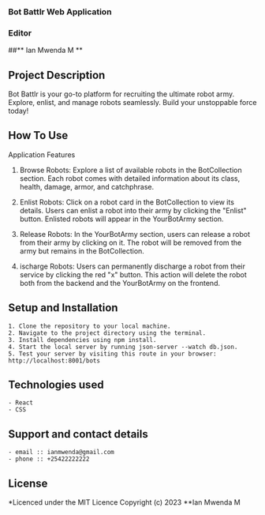 ### Bot Battlr Web Application

### Editor
##** Ian Mwenda M **

## Project Description
Bot Battlr is your go-to platform for recruiting the ultimate robot army. Explore, enlist, and manage robots seamlessly. Build your unstoppable force today!

 ## How To Use
Application Features

   1. Browse Robots:
Explore a list of available robots in the BotCollection section. Each robot comes with detailed information about its class, health, damage, armor, and catchphrase.

   2. Enlist Robots:
Click on a robot card in the BotCollection to view its details. Users can enlist a robot into their army by clicking the "Enlist" button. Enlisted robots will appear in the YourBotArmy section.

   3. Release Robots:
In the YourBotArmy section, users can release a robot from their army by clicking on it. The robot will be removed from the army but remains in the BotCollection.
 
   4. ischarge Robots:
Users can permanently discharge a robot from their service by clicking the red "x" button. This action will delete the robot both from the backend and the YourBotArmy on the frontend.

## Setup and Installation
    1. Clone the repository to your local machine.
    2. Navigate to the project directory using the terminal.
    3. Install dependencies using npm install.
    4. Start the local server by running json-server --watch db.json.
    5. Test your server by visiting this route in your browser: http://localhost:8001/bots
## Technologies used
    - React
    - CSS
    
## Support and contact details
    - email :: ianmwenda@gmail.com
    - phone :: +25422222222

## License
*Licenced under the MIT Licence
 Copyright (c) 2023 **Ian Mwenda M